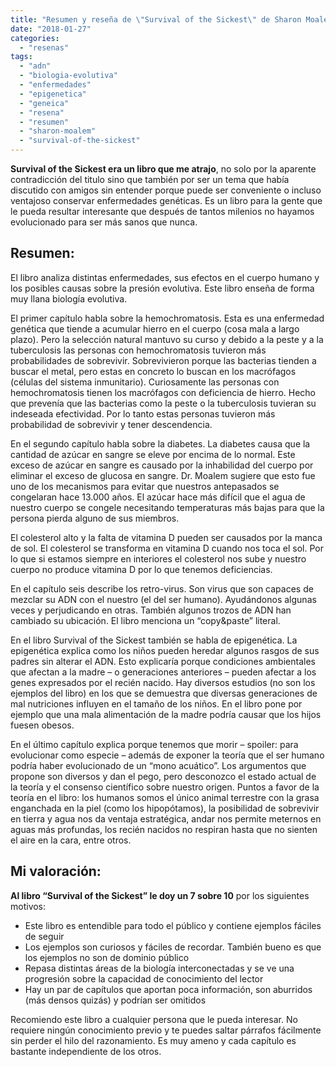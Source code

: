 ```yaml
---
title: "Resumen y reseña de \"Survival of the Sickest\" de Sharon Moalem"
date: "2018-01-27"
categories: 
  - "resenas"
tags: 
  - "adn"
  - "biologia-evolutiva"
  - "enfermedades"
  - "epigenetica"
  - "geneica"
  - "resena"
  - "resumen"
  - "sharon-moalem"
  - "survival-of-the-sickest"
---
```


**Survival of the Sickest era un libro que me atrajo**, no solo por la aparente contradicción del titulo sino que también por ser un tema que había discutido con amigos sin entender porque puede ser conveniente o incluso ventajoso conservar enfermedades genéticas. Es un libro para la gente que le pueda resultar interesante que después de tantos milenios no hayamos evolucionado para ser más sanos que nunca.

## Resumen:

El libro analiza distintas enfermedades, sus efectos en el cuerpo humano y los posibles causas sobre la presión evolutiva. Este libro enseña de forma muy llana biología evolutiva.

El primer capítulo habla sobre la hemochromatosis. Esta es una enfermedad genética que tiende a acumular hierro en el cuerpo (cosa mala a largo plazo). Pero la selección natural mantuvo su curso y debido a la peste y a la tuberculosis las personas con hemochromatosis tuvieron más probabilidades de sobrevivir. Sobrevivieron porque las bacterias tienden a buscar el metal, pero estas en concreto lo buscan en los macrófagos (células del sistema inmunitario). Curiosamente las personas con hemochromatosis tienen los macrófagos con deficiencia de hierro. Hecho que prevenía que las bacterias como la peste o la tuberculosis tuvieran su indeseada efectividad. Por lo tanto estas personas tuvieron más probabilidad de sobrevivir y tener descendencia.

En el segundo capítulo habla sobre la diabetes. La diabetes causa que la cantidad de azúcar en sangre se eleve por encima de lo normal. Este exceso de azúcar en sangre es causado por la inhabilidad del cuerpo por eliminar el exceso de glucosa en sangre. Dr. Moalem sugiere que esto fue uno de los mecanismos para evitar que nuestros antepasados se congelaran hace 13.000 años. El azúcar hace más difícil que el agua de nuestro cuerpo se congele necesitando temperaturas más bajas para que la persona pierda alguno de sus miembros.

El colesterol alto y la falta de vitamina D pueden ser causados por la manca de sol. El colesterol se transforma en vitamina D cuando nos toca el sol. Por lo que si estamos siempre en interiores el colesterol nos sube y nuestro cuerpo no produce vitamina D por lo que tenemos deficiencias.

En el capítulo seis describe los retro-virus. Son virus que son capaces de mezclar su ADN con el nuestro (el del ser humano). Ayudándonos algunas veces y perjudicando en otras. También algunos trozos de ADN han cambiado su ubicación. El libro menciona un “copy&paste” literal.

En el libro Survival of the Sickest también se habla de epigenética. La epigenética explica como los niños pueden heredar algunos rasgos de sus padres sin alterar el ADN. Esto explicaría porque condiciones ambientales que afectan a la madre – o generaciones anteriores – pueden afectar a los genes expresados por el recién nacido. Hay diversos estudios (no son los ejemplos del libro) en los que se demuestra que diversas generaciones de mal nutriciones influyen en el tamaño de los niños. En el libro pone por ejemplo que una mala alimentación de la madre podría causar que los hijos fuesen obesos.

En el último capítulo explica porque tenemos que morir – spoiler: para evolucionar como especie – además de exponer la teoría que el ser humano podría haber evolucionado de un “mono acuático”. Los argumentos que propone son diversos y dan el pego, pero desconozco el estado actual de la teoría y el consenso científico sobre nuestro origen. Puntos a favor de la teoría en el libro: los humanos somos el único animal terrestre con la grasa enganchada en la piel (como los hipopótamos), la posibilidad de sobrevivir en tierra y agua nos da ventaja estratégica, andar nos permite meternos en aguas más profundas, los recién nacidos no respiran hasta que no sienten el aire en la cara, entre otros.

## Mi valoración:

**Al libro “Survival of the Sickest” le doy un 7 sobre 10** por los siguientes motivos:

- Este libro es entendible para todo el público y contiene ejemplos fáciles de seguir
- Los ejemplos son curiosos y fáciles de recordar. También bueno es que los ejemplos no son de dominio público
- Repasa distintas áreas de la biología interconectadas y se ve una progresión sobre la capacidad de conocimiento del lector
- Hay un par de capítulos que aportan poca información, son aburridos (más densos quizás) y podrían ser omitidos

Recomiendo este libro a cualquier persona que le pueda interesar. No requiere ningún conocimiento previo y te puedes saltar párrafos fácilmente sin perder el hilo del razonamiento. Es muy ameno y cada capítulo es bastante independiente de los otros.

